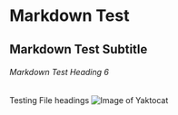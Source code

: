 # Markdown Test
## Markdown Test Subtitle
###### Markdown Test Heading 6
Testing File headings
![Image of Yaktocat](https://octodex.github.com/images/yaktocat.png)
